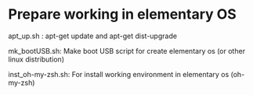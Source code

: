 # Prepare working in elementary OS

apt_up.sh : apt-get update and apt-get dist-upgrade

mk_bootUSB.sh: Make boot USB script for create elementary os (or other linux distribution)

inst_oh-my-zsh.sh: For install working environment in elementary os (oh-my-zsh)
